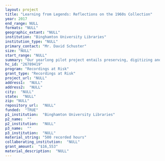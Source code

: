 ```yaml
--- 
layout: project 
title: "Learning from Legends: Reflections on the 1960s Collection"
year: 2017
end_range: NULL
formats: "NULL"
geographic_extant: "NULL"
institution: "Binghamton University Libraries"
institution_type: "NULL"
primary_contact: "Mr. David Schuster"
size: "NULL"
start_range: "NULL"
summary: "Our yearlong pilot project entails preserving, digitizing and publishing a gift collection of original recorded interviews with 278 civil rights leaders, activists, women’s rights leaders, politicians and Vietnam War veterans from the Sixties, making these historic materials broadly available to researchers and the public. Once the audio interviews are converted from microcassettes to digital files, Binghamton University Libraries will hire five students from the Equal Opportunity Program (EOP) on campus to participate in an internship, in which they will prepare metadata for the files and do minor editing on them. In the future, another cohort of students will select excerpts from the digital files and combine them with photographs, short biographies of the individuals interviewed, and other educational content and bring the files to publication as Open Educational Resources (OERs)."
hc_id: "26789419"
program: "Recordings at Risk"
grant_type: "Recordings at Risk"
project_url: "NULL"
address1:  "NULL"
address2:  "NULL"
city:  "NULL"
state:  "NULL"
zip: "NULL"
repository_url:  "NULL"
funded:  "TRUE"
p1_institution:  "Binghamton University Libraries"
p2_name:  ""
p2_institution:  "NULL"
p3_name:  ""
p3_institution:  "NULL"
material_string: "500 recorded hours"
collaborating_institution:  "NULL"
grant_amount:  "$16,553"
material_description:  "NULL"
---
```

